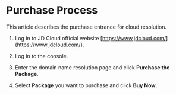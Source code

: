 # Purchase Process

This article describes the purchase entrance for cloud resolution.

1. Log in to JD Cloud official website [https://www.jdcloud.com/](https://www.jdcloud.com/).

2. Log in to the console.

3. Enter the domain name resolution page and click **Purchase the Package**.

4. Select **Package** you want to purchase and click **Buy Now**.